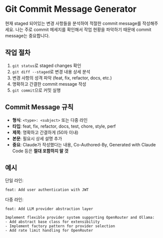# Git Commit Message Generator

현재 staged 되어있는 변경 사항들을 분석하여 적절한 commit message를 작성해주세요.
나는 주로 commit 메세지를 확인해서 작업 현황을 파악하기 때문에 commit message는 중요합니다.

## 작업 절차

1. `git status`로 staged changes 확인
2. `git diff --staged`로 변경 내용 상세 분석
3. 변경 사항의 성격 파악 (feat, fix, refactor, docs, etc.)
4. 명확하고 간결한 commit message 작성
5. `git commit`으로 커밋 실행

## Commit Message 규칙

- **형식**: `<type>: <subject>` 또는 다중 라인
- **타입**: feat, fix, refactor, docs, test, chore, style, perf
- **제목**: 명확하고 간결하게 (50자 이내)
- **본문**: 필요시 상세 설명 추가
- **중요**: Claude가 작성했다는 내용, Co-Authored-By, Generated with Claude Code 등은 **절대 포함하지 말 것**

## 예시

단일 라인:
```
feat: Add user authentication with JWT
```

다중 라인:
```
feat: Add LLM provider abstraction layer

Implement flexible provider system supporting OpenRouter and Ollama:
- Add abstract base class for extensibility
- Implement factory pattern for provider selection
- Add rate limit handling for OpenRouter
```
